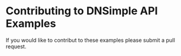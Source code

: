# Contributing to DNSimple API Examples

If you would like to contribut to these examples please submit a pull request.
